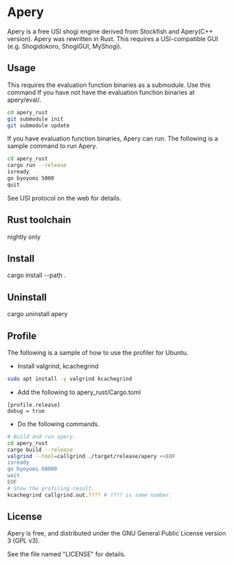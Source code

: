 # Apery

Apery is a free USI shogi engine derived from Stockfish and Apery(C++ version).
Apery was rewritten in Rust.
This requires a USI-compatible GUI (e.g. Shogidokoro, ShogiGUI, MyShogi).

## Usage

This requires the evaluation function binaries as a submodule.
Use this command If you have not have the evaluation function binaries at apery/eval/.
```bash
cd apery_rust
git submodule init
git submodule update
```

If you have evaluation function binaries, Apery can run.
The following is a sample command to run Apery.
```bash
cd apery_rust
cargo run --release
isready
go byoyomi 5000
quit
```
See USI protocol on the web for details.

## Rust toolchain

nightly only

## Install

cargo install --path .

## Uninstall

cargo uninstall apery

## Profile

The following is a sample of how to use the profiler for Ubuntu.

- Install valgrind, kcachegrind
```bash
sudo apt install -y valgrind kcachegrind
```

- Add the following to apery_rust/Cargo.toml
```
[profile.release]
debug = true
```

- Do the following commands.
```bash
# Build and run apery.
cd apery_rust
cargo build --release
valgrind --tool=callgrind ./target/release/apery <<EOF
isready
go byoyomi 60000
wait
EOF
# Show the profiling result.
kcachegrind callgrind.out.???? # ???? is some number.
```

## License

Apery is free, and distributed under the GNU General Public License version 3 (GPL v3).

See the file named "LICENSE" for details.
